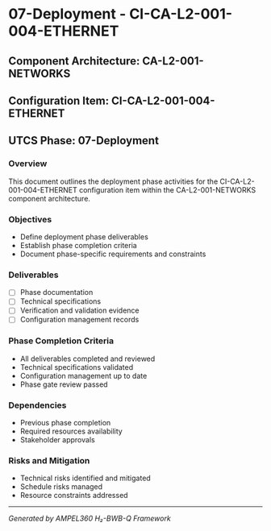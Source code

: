 # 07-Deployment - CI-CA-L2-001-004-ETHERNET

## Component Architecture: CA-L2-001-NETWORKS
## Configuration Item: CI-CA-L2-001-004-ETHERNET
## UTCS Phase: 07-Deployment

### Overview
This document outlines the deployment phase activities for the CI-CA-L2-001-004-ETHERNET configuration item within the CA-L2-001-NETWORKS component architecture.

### Objectives
- Define deployment phase deliverables
- Establish phase completion criteria
- Document phase-specific requirements and constraints

### Deliverables
- [ ] Phase documentation
- [ ] Technical specifications
- [ ] Verification and validation evidence
- [ ] Configuration management records

### Phase Completion Criteria
- All deliverables completed and reviewed
- Technical specifications validated
- Configuration management up to date
- Phase gate review passed

### Dependencies
- Previous phase completion
- Required resources availability
- Stakeholder approvals

### Risks and Mitigation
- Technical risks identified and mitigated
- Schedule risks managed
- Resource constraints addressed

---
*Generated by AMPEL360 H₂-BWB-Q Framework*
